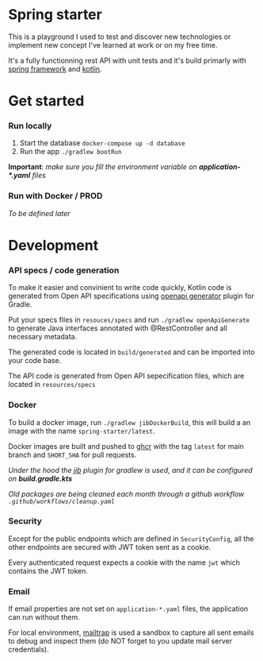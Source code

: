 # Spring starter
This is a playground I used to test and discover new technologies or implement new concept I've learned at work or on my free time.

It's a fully functionning rest API with unit tests and it's build primarly with [spring framework](spring.io) and [kotlin](kotlinlang.org).

# Get started
### Run locally
1. Start the database `docker-compose up -d database`
2. Run the app `./gradlew bootRun`

**Important**: *make sure you fill the environment variable on **application-\*.yaml** files*

### Run with Docker / PROD

*To be defined later*

# Development

### API specs / code generation

To make it easier and convinient to write code quickly, Kotlin code is generated from Open API specifications using [openapi generator](https://github.com/OpenAPITools/openapi-generator) plugin for Gradle.

Put your specs files in `resouces/specs` and run `./gradlew openApiGenerate` to generate Java interfaces annotated with @RestController and all necessary metadata.

The generated code is located in `build/generated` and can be imported into your code base.

The API code is generated from Open API sepecification files, which are located in `resources/specs`


### Docker

To build a docker image, run `./gradlew jibDockerBuild`, this will build a an image with the name `spring-starter/latest`.

Docker images are built and pushed to [ghcr](https://github.com/ablil/spring-starter/pkgs/container/spring-starter) with the tag `latest` for main branch and `SHORT_SHA` for pull requests.

*Under the hood the [jib](https://cloud.google.com/blog/products/application-development/introducing-jib-build-java-docker-images-better) plugin for gradlew is used, and it can be configured on **build.gradle.kts***

*Old packages are being cleaned each month through a github workflow `.github/workflows/cleanup.yaml`*

### Security

Except for the public endpoints which are defined in `SecurityConfig`, all the other endpoints are secured with JWT token sent as a cookie.

Every authenticated request expects a cookie with the name `jwt` which contains the JWT token.

### Email

If email properties are not set on `application-*.yaml` files, the application can run without them.

For local environment, [mailtrap](mailtrap.io) is used a sandbox to capture all sent emails to debug and inspect them (do NOT forget to you update mail server credentials).
